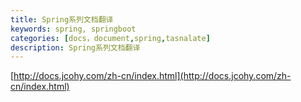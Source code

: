 ```yaml
---
title: Spring系列文档翻译
keywords: spring, springboot
categories: [docs，document,spring,tasnalate]
description: Spring系列文档翻译
---
```


[http://docs.jcohy.com/zh-cn/index.html](http://docs.jcohy.com/zh-cn/index.html)
